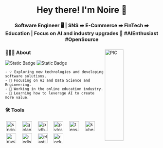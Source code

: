 <h1 align="center">Hey there! I'm Noire 👋 </h1>
<h3 align="center">Software Engineer 🖥️ | SNS ➡️ E-Commerce ➡️ FinTech ➡️ Education | Focus on AI and industry upgrades 🚀 #AIEnthusiast #OpenSource</h3>
<div>
  <img width = "35%" align="right" alt="PIC" height="300px" src="https://github.com/Noirewinter/Noirewinter/blob/7b0e4b1387e18a37a8bccb140e36959c3e8339da/lama.jpg" />
  <div align="left"> 
    <h3> 👨🏻‍💻 About </h3> <img alt="Static Badge" src="https://img.shields.io/badge/-%40noirwinter-ffffff?style=flat-square&logo=X&logoColor=black&link=https%3A%2F%2Fwww.x.com%2Fnoirwinter">
 <img alt="Static Badge" src="https://img.shields.io/badge/-Gmail-c14438?style=flat-square&logo=Gmail&logoColor=white&link=mailto%3Acaojiadong%40gmail.com">

    
    - 💡 Exploring new technologies and developing software solutions.
    - 🤖 Focusing on AI and Data Science and Engineering.
    - 💼 Working in the online education industry.
    - 📗 Learning how to leverage AI to create more value.

  </div>

<div>
  <h3> 🛠️ Tools </h3>
  <p align="left">
   <img src="https://cdn.simpleicons.org/spring" alt="spring" style="width:32px; height:32px; vertical-align:top; margin:4px"/> &nbsp;
   <img src="https://cdn.simpleicons.org/go" alt="golang" style="width:32px; height:32px; vertical-align:top; margin:4px"/> &nbsp;
   <img src="https://cdn.simpleicons.org/python" alt="python" style="width:32px; height:32px; vertical-align:top; margin:4px"/> &nbsp;
   <img src="https://cdn.simpleicons.org/pytorch" alt="pytorch" style="width:32px; height:32px; vertical-align:top; margin:4px"/> &nbsp;
   <img src="https://cdn.simpleicons.org/tensorflow" alt="tensorflow" style="width:32px; height:32px; vertical-align:top; margin:4px"/> &nbsp;
   <img src="https://cdn.simpleicons.org/kubernetes" alt="kubernetes" style="width:32px; height:32px; vertical-align:top; margin:4px"/> &nbsp;
   <img src="https://cdn.simpleicons.org/mysql" alt="mysql" style="width:32px; height:32px; vertical-align:top; margin:4px"/> &nbsp;
   <img src="https://cdn.simpleicons.org/redis" alt="redis" style="width:32px; height:32px; vertical-align:top; margin:4px"/> &nbsp;
   <img src="https://cdn.simpleicons.org/elasticsearch" alt="elasticsearch" style="width:32px; height:32px; vertical-align:top; margin:4px"/> &nbsp;
   <img src="https://cdn.simpleicons.org/apacherocketmq" alt="rocketmq" style="width:32px; height:32px; vertical-align:top; margin:4px"/> &nbsp;
  </p>
</div> 
